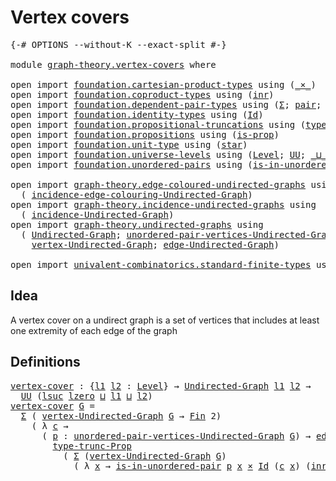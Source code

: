 # Vertex covers

<pre class="Agda"><a id="26" class="Symbol">{-#</a> <a id="30" class="Keyword">OPTIONS</a> <a id="38" class="Pragma">--without-K</a> <a id="50" class="Pragma">--exact-split</a> <a id="64" class="Symbol">#-}</a>

<a id="69" class="Keyword">module</a> <a id="76" href="graph-theory.vertex-covers.html" class="Module">graph-theory.vertex-covers</a> <a id="103" class="Keyword">where</a>

<a id="110" class="Keyword">open</a> <a id="115" class="Keyword">import</a> <a id="122" href="foundation.cartesian-product-types.html" class="Module">foundation.cartesian-product-types</a> <a id="157" class="Keyword">using</a> <a id="163" class="Symbol">(</a><a id="164" href="foundation-core.cartesian-product-types.html#590" class="Function Operator">_×_</a><a id="167" class="Symbol">)</a>
<a id="169" class="Keyword">open</a> <a id="174" class="Keyword">import</a> <a id="181" href="foundation.coproduct-types.html" class="Module">foundation.coproduct-types</a> <a id="208" class="Keyword">using</a> <a id="214" class="Symbol">(</a><a id="215" href="foundation.coproduct-types.html#1276" class="InductiveConstructor">inr</a><a id="218" class="Symbol">)</a>
<a id="220" class="Keyword">open</a> <a id="225" class="Keyword">import</a> <a id="232" href="foundation.dependent-pair-types.html" class="Module">foundation.dependent-pair-types</a> <a id="264" class="Keyword">using</a> <a id="270" class="Symbol">(</a><a id="271" href="foundation-core.dependent-pair-types.html#515" class="Record">Σ</a><a id="272" class="Symbol">;</a> <a id="274" href="foundation-core.dependent-pair-types.html#588" class="InductiveConstructor">pair</a><a id="278" class="Symbol">;</a> <a id="280" href="foundation-core.dependent-pair-types.html#605" class="Field">pr1</a><a id="283" class="Symbol">;</a> <a id="285" href="foundation-core.dependent-pair-types.html#617" class="Field">pr2</a><a id="288" class="Symbol">)</a>
<a id="290" class="Keyword">open</a> <a id="295" class="Keyword">import</a> <a id="302" href="foundation.identity-types.html" class="Module">foundation.identity-types</a> <a id="328" class="Keyword">using</a> <a id="334" class="Symbol">(</a><a id="335" href="foundation-core.identity-types.html#1767" class="Datatype">Id</a><a id="337" class="Symbol">)</a>
<a id="339" class="Keyword">open</a> <a id="344" class="Keyword">import</a> <a id="351" href="foundation.propositional-truncations.html" class="Module">foundation.propositional-truncations</a> <a id="388" class="Keyword">using</a> <a id="394" class="Symbol">(</a><a id="395" href="foundation.propositional-truncations.html#2048" class="Function">type-trunc-Prop</a><a id="410" class="Symbol">)</a>
<a id="412" class="Keyword">open</a> <a id="417" class="Keyword">import</a> <a id="424" href="foundation.propositions.html" class="Module">foundation.propositions</a> <a id="448" class="Keyword">using</a> <a id="454" class="Symbol">(</a><a id="455" href="foundation-core.propositions.html#1309" class="Function">is-prop</a><a id="462" class="Symbol">)</a>
<a id="464" class="Keyword">open</a> <a id="469" class="Keyword">import</a> <a id="476" href="foundation.unit-type.html" class="Module">foundation.unit-type</a> <a id="497" class="Keyword">using</a> <a id="503" class="Symbol">(</a><a id="504" href="foundation.unit-type.html#1108" class="InductiveConstructor">star</a><a id="508" class="Symbol">)</a>
<a id="510" class="Keyword">open</a> <a id="515" class="Keyword">import</a> <a id="522" href="foundation.universe-levels.html" class="Module">foundation.universe-levels</a> <a id="549" class="Keyword">using</a> <a id="555" class="Symbol">(</a><a id="556" href="Agda.Primitive.html#597" class="Postulate">Level</a><a id="561" class="Symbol">;</a> <a id="563" href="foundation-core.universe-levels.html#235" class="Primitive">UU</a><a id="565" class="Symbol">;</a> <a id="567" href="Agda.Primitive.html#810" class="Primitive Operator">_⊔_</a><a id="570" class="Symbol">;</a> <a id="572" href="Agda.Primitive.html#780" class="Primitive">lsuc</a><a id="576" class="Symbol">;</a> <a id="578" href="Agda.Primitive.html#764" class="Primitive">lzero</a><a id="583" class="Symbol">)</a>
<a id="585" class="Keyword">open</a> <a id="590" class="Keyword">import</a> <a id="597" href="foundation.unordered-pairs.html" class="Module">foundation.unordered-pairs</a> <a id="624" class="Keyword">using</a> <a id="630" class="Symbol">(</a><a id="631" href="foundation.unordered-pairs.html#3824" class="Function">is-in-unordered-pair</a><a id="651" class="Symbol">)</a>

<a id="654" class="Keyword">open</a> <a id="659" class="Keyword">import</a> <a id="666" href="graph-theory.edge-coloured-undirected-graphs.html" class="Module">graph-theory.edge-coloured-undirected-graphs</a> <a id="711" class="Keyword">using</a>
  <a id="719" class="Symbol">(</a> <a id="721" href="graph-theory.edge-coloured-undirected-graphs.html#1116" class="Function">incidence-edge-colouring-Undirected-Graph</a><a id="762" class="Symbol">)</a>
<a id="764" class="Keyword">open</a> <a id="769" class="Keyword">import</a> <a id="776" href="graph-theory.incidence-undirected-graphs.html" class="Module">graph-theory.incidence-undirected-graphs</a> <a id="817" class="Keyword">using</a>
  <a id="825" class="Symbol">(</a> <a id="827" href="graph-theory.incidence-undirected-graphs.html#695" class="Function">incidence-Undirected-Graph</a><a id="853" class="Symbol">)</a>
<a id="855" class="Keyword">open</a> <a id="860" class="Keyword">import</a> <a id="867" href="graph-theory.undirected-graphs.html" class="Module">graph-theory.undirected-graphs</a> <a id="898" class="Keyword">using</a>
  <a id="906" class="Symbol">(</a> <a id="908" href="graph-theory.undirected-graphs.html#785" class="Function">Undirected-Graph</a><a id="924" class="Symbol">;</a> <a id="926" href="graph-theory.undirected-graphs.html#1050" class="Function">unordered-pair-vertices-Undirected-Graph</a><a id="966" class="Symbol">;</a>
    <a id="972" href="graph-theory.undirected-graphs.html#981" class="Function">vertex-Undirected-Graph</a><a id="995" class="Symbol">;</a> <a id="997" href="graph-theory.undirected-graphs.html#1651" class="Function">edge-Undirected-Graph</a><a id="1018" class="Symbol">)</a>

<a id="1021" class="Keyword">open</a> <a id="1026" class="Keyword">import</a> <a id="1033" href="univalent-combinatorics.standard-finite-types.html" class="Module">univalent-combinatorics.standard-finite-types</a> <a id="1079" class="Keyword">using</a> <a id="1085" class="Symbol">(</a><a id="1086" href="univalent-combinatorics.standard-finite-types.html#2523" class="Function">Fin</a><a id="1089" class="Symbol">)</a>
</pre>
## Idea

A vertex cover on a undirect graph is a set of vertices that includes at least one extremity of each edge of the graph

## Definitions

<pre class="Agda"><a id="vertex-cover"></a><a id="1249" href="graph-theory.vertex-covers.html#1249" class="Function">vertex-cover</a> <a id="1262" class="Symbol">:</a> <a id="1264" class="Symbol">{</a><a id="1265" href="graph-theory.vertex-covers.html#1265" class="Bound">l1</a> <a id="1268" href="graph-theory.vertex-covers.html#1268" class="Bound">l2</a> <a id="1271" class="Symbol">:</a> <a id="1273" href="Agda.Primitive.html#597" class="Postulate">Level</a><a id="1278" class="Symbol">}</a> <a id="1280" class="Symbol">→</a> <a id="1282" href="graph-theory.undirected-graphs.html#785" class="Function">Undirected-Graph</a> <a id="1299" href="graph-theory.vertex-covers.html#1265" class="Bound">l1</a> <a id="1302" href="graph-theory.vertex-covers.html#1268" class="Bound">l2</a> <a id="1305" class="Symbol">→</a>
  <a id="1309" href="foundation-core.universe-levels.html#235" class="Primitive">UU</a> <a id="1312" class="Symbol">(</a><a id="1313" href="Agda.Primitive.html#780" class="Primitive">lsuc</a> <a id="1318" href="Agda.Primitive.html#764" class="Primitive">lzero</a> <a id="1324" href="Agda.Primitive.html#810" class="Primitive Operator">⊔</a> <a id="1326" href="graph-theory.vertex-covers.html#1265" class="Bound">l1</a> <a id="1329" href="Agda.Primitive.html#810" class="Primitive Operator">⊔</a> <a id="1331" href="graph-theory.vertex-covers.html#1268" class="Bound">l2</a><a id="1333" class="Symbol">)</a>
<a id="1335" href="graph-theory.vertex-covers.html#1249" class="Function">vertex-cover</a> <a id="1348" href="graph-theory.vertex-covers.html#1348" class="Bound">G</a> <a id="1350" class="Symbol">=</a> 
  <a id="1355" href="foundation-core.dependent-pair-types.html#515" class="Record">Σ</a> <a id="1357" class="Symbol">(</a> <a id="1359" href="graph-theory.undirected-graphs.html#981" class="Function">vertex-Undirected-Graph</a> <a id="1383" href="graph-theory.vertex-covers.html#1348" class="Bound">G</a> <a id="1385" class="Symbol">→</a> <a id="1387" href="univalent-combinatorics.standard-finite-types.html#2523" class="Function">Fin</a> <a id="1391" class="Number">2</a><a id="1392" class="Symbol">)</a>
    <a id="1398" class="Symbol">(</a> <a id="1400" class="Symbol">λ</a> <a id="1402" href="graph-theory.vertex-covers.html#1402" class="Bound">c</a> <a id="1404" class="Symbol">→</a>
      <a id="1412" class="Symbol">(</a> <a id="1414" href="graph-theory.vertex-covers.html#1414" class="Bound">p</a> <a id="1416" class="Symbol">:</a> <a id="1418" href="graph-theory.undirected-graphs.html#1050" class="Function">unordered-pair-vertices-Undirected-Graph</a> <a id="1459" href="graph-theory.vertex-covers.html#1348" class="Bound">G</a><a id="1460" class="Symbol">)</a> <a id="1462" class="Symbol">→</a> <a id="1464" href="graph-theory.undirected-graphs.html#1651" class="Function">edge-Undirected-Graph</a> <a id="1486" href="graph-theory.vertex-covers.html#1348" class="Bound">G</a> <a id="1488" href="graph-theory.vertex-covers.html#1414" class="Bound">p</a> <a id="1490" class="Symbol">→</a>
        <a id="1500" href="foundation.propositional-truncations.html#2048" class="Function">type-trunc-Prop</a>
          <a id="1526" class="Symbol">(</a> <a id="1528" href="foundation-core.dependent-pair-types.html#515" class="Record">Σ</a> <a id="1530" class="Symbol">(</a><a id="1531" href="graph-theory.undirected-graphs.html#981" class="Function">vertex-Undirected-Graph</a> <a id="1555" href="graph-theory.vertex-covers.html#1348" class="Bound">G</a><a id="1556" class="Symbol">)</a>
            <a id="1570" class="Symbol">(</a> <a id="1572" class="Symbol">λ</a> <a id="1574" href="graph-theory.vertex-covers.html#1574" class="Bound">x</a> <a id="1576" class="Symbol">→</a> <a id="1578" href="foundation.unordered-pairs.html#3824" class="Function">is-in-unordered-pair</a> <a id="1599" href="graph-theory.vertex-covers.html#1414" class="Bound">p</a> <a id="1601" href="graph-theory.vertex-covers.html#1574" class="Bound">x</a> <a id="1603" href="foundation-core.cartesian-product-types.html#590" class="Function Operator">×</a> <a id="1605" href="foundation-core.identity-types.html#1767" class="Datatype">Id</a> <a id="1608" class="Symbol">(</a><a id="1609" href="graph-theory.vertex-covers.html#1402" class="Bound">c</a> <a id="1611" href="graph-theory.vertex-covers.html#1574" class="Bound">x</a><a id="1612" class="Symbol">)</a> <a id="1614" class="Symbol">(</a><a id="1615" href="foundation.coproduct-types.html#1276" class="InductiveConstructor">inr</a> <a id="1619" href="foundation.unit-type.html#1108" class="InductiveConstructor">star</a><a id="1623" class="Symbol">))))</a>
</pre>